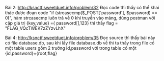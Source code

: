 Bài 2:  http://ksnctf.sweetduet.info/problem/32
  Đọc code thì thấy có thể khai thác được đoạn code "if (strcasecmp($_POST['password'], $password) == 0)", hàm strcasecmp luôn trả về 0 khi truyền vào mảng, dùng postman với cặp giá trị {key,value} ={ password[],123} thì thấy flag = "FLAG_VQcTWEK7zZYzvLhX"
 


Bài 4: http://ksnctf.sweetduet.info/problem/35
  Đọc source thì thấy bài này có file database.db, sau khi lấy file database.db về thì ta thấy trong file có một table users gồm 2 trường id,password với trong table có một {id,password}={root,flag}

